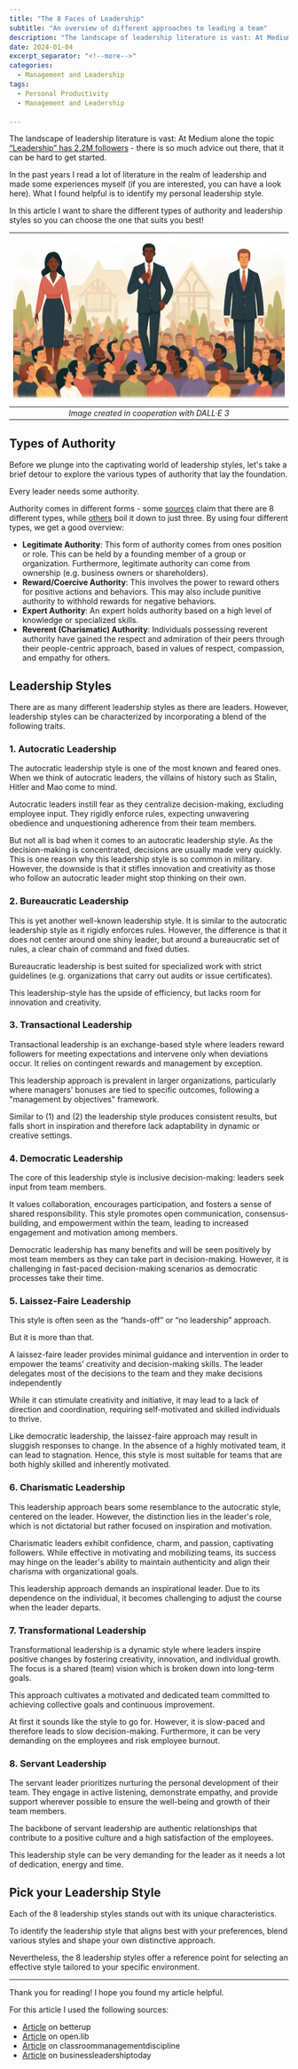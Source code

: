 ```yaml
---
title: "The 8 Faces of Leadership"
subtitle: "An overview of different approaches to leading a team"
description: "The landscape of leadership literature is vast: At Medium alone the topic “Leadership” has 251.000 followers - there is so much advice out there, that it can be hard to get started. In the past years I read a lot of literature in the realm of leadership and made some experiences myself. What I found helpful is to identify my personal leadership style. In this article I want to share the different types of authority and leadership styles so you can choose the one that suits you best!"
date: 2024-01-04
excerpt_separator: "<!--more-->"
categories:
  - Management and Leadership
tags:
  - Personal Productivity
  - Management and Leadership

---
```

The landscape of leadership literature is vast: At Medium alone the topic [“Leadership” has 2.2M followers](https://medium.com/tag/leadership) - there is so much advice out there, that it can be hard to get started.

In the past years I read a lot of literature in the realm of leadership and made some experiences myself (if you are interested, you can have a look here). What I found helpful is to identify my personal leadership style.

In this article I want to share the different types of authority and leadership styles so you can choose the one that suits you best!

| ![image](/assets/images/Three_Different_Leaders_DALLE3.png) |
|:--:|
| *Image created in cooperation with DALL·E 3* |

## Types of Authority

Before we plunge into the captivating world of leadership styles, let's take a brief detour to explore the various types of authority that lay the foundation.

Every leader needs some authority.

Authority comes in different forms - some [sources](https://www.betterup.com/blog/types-of-authority) claim that there are 8 different types, while [others](https://open.lib.umn.edu/sociology/chapter/14-1-power-and-authority/) boil it down to just three. By using four different types, we get a good overview:

- **Legitimate Authority**: This form of authority comes from ones position or role. This can be held by a founding member of a group or organization. Furthermore, legitimate authority can come from ownership (e.g. business owners or shareholders).
- **Reward/Coercive Authority**: This involves the power to reward others for positive actions and behaviors. This may also include punitive authority to withhold rewards for negative behaviors.
- **Expert Authority**: An expert holds authority based on a high level of knowledge or specialized skills.
- **Reverent (Charismatic) Authority**: Individuals possessing reverent authority have gained the respect and admiration of their peers through their people-centric approach, based in values of respect, compassion, and empathy for others.

## Leadership Styles

There are as many different leadership styles as there are leaders. However, leadership styles can be characterized by incorporating a blend of the following traits.

### 1. Autocratic Leadership

The autocratic leadership style is one of the most known and feared ones. When we think of autocratic leaders, the villains of history such as Stalin, Hitler and Mao come to mind.

Autocratic leaders instill fear as they centralize decision-making, excluding employee input. They rigidly enforce rules, expecting unwavering obedience and unquestioning adherence from their team members.

But not all is bad when it comes to an autocratic leadership style. As the decision-making is concentrated, decisions are usually made very quickly. This is one reason why this leadership style is so common in military. However, the downside is that it stifles innovation and creativity as those who follow an autocratic leader might stop thinking on their own.

### 2. Bureaucratic Leadership

This is yet another well-known leadership style. It is similar to the autocratic leadership style as it rigidly enforces rules. However, the difference is that it does not center around one shiny leader, but around a bureaucratic set of rules, a clear chain of command and fixed duties.

Bureaucratic leadership is best suited for specialized work with strict guidelines (e.g. organizations that carry out audits or issue certificates).

This leadership-style has the upside of efficiency, but lacks room for innovation and creativity.

### 3. Transactional Leadership

Transactional leadership is an exchange-based style where leaders reward followers for meeting expectations and intervene only when deviations occur. It relies on contingent rewards and management by exception.

This leadership approach is prevalent in larger organizations, particularly where managers' bonuses are tied to specific outcomes, following a "management by objectives" framework.

Similar to (1) and (2) the leadership style produces consistent results, but falls short in inspiration and therefore lack adaptability in dynamic or creative settings.

### 4. Democratic Leadership

The core of this leadership style is inclusive decision-making: leaders seek input from team members.

It values collaboration, encourages participation, and fosters a sense of shared responsibility. This style promotes open communication, consensus-building, and empowerment within the team, leading to increased engagement and motivation among members.

Democratic leadership has many benefits and will be seen positively by most team members as they can take part in decision-making. However, it is challenging in fast-paced decision-making scenarios as democratic processes take their time.

### 5. Laissez-Faire Leadership

This style is often seen as the “hands-off” or “no leadership” approach.

But it is more than that.

A laissez-faire leader provides minimal guidance and intervention in order to empower the teams’ creativity and decision-making skills. The leader delegates most of the decisions to the team and they make decisions independently

While it can stimulate creativity and initiative, it may lead to a lack of direction and coordination, requiring self-motivated and skilled individuals to thrive.

Like democratic leadership, the laissez-faire approach may result in sluggish responses to change. In the absence of a highly motivated team, it can lead to stagnation. Hence, this style is most suitable for teams that are both highly skilled and inherently motivated.

### 6. Charismatic Leadership

This leadership approach bears some resemblance to the autocratic style, centered on the leader. However, the distinction lies in the leader's role, which is not dictatorial but rather focused on inspiration and motivation.

Charismatic leaders exhibit confidence, charm, and passion, captivating followers. While effective in motivating and mobilizing teams, its success may hinge on the leader's ability to maintain authenticity and align their charisma with organizational goals.

This leadership approach demands an inspirational leader. Due to its dependence on the individual, it becomes challenging to adjust the course when the leader departs.

### 7. Transformational Leadership

Transformational leadership is a dynamic style where leaders inspire positive changes by fostering creativity, innovation, and individual growth. The focus is a shared (team) vision which is broken down into long-term goals.

This approach cultivates a motivated and dedicated team committed to achieving collective goals and continuous improvement.

At first it sounds like the style to go for. However, it is slow-paced and therefore leads to slow decision-making. Furthermore, it can be very demanding on the employees and risk employee burnout.

### 8. Servant Leadership

The servant leader prioritizes nurturing the personal development of their team. They engage in active listening, demonstrate empathy, and provide support wherever possible to ensure the well-being and growth of their team members.

The backbone of servant leadership are authentic relationships that contribute to a positive culture and a high satisfaction of the employees.

This leadership style can be very demanding for the leader as it needs a lot of dedication, energy and time.

## Pick your Leadership Style

Each of the 8 leadership styles stands out with its unique characteristics.

To identify the leadership style that aligns best with your preferences, blend various styles and shape your own distinctive approach.

Nevertheless, the 8 leadership styles offer a reference point for selecting an effective style tailored to your specific environment.

---

Thank you for reading! I hope you found my article helpful.

For this article I used the following sources:

- [Article](https://www.betterup.com/blog/types-of-authority) on betterup
- [Article](https://open.lib.umn.edu/sociology/chapter/14-1-power-and-authority/) on open.lib
- [Article](http://classroommanagementdiscipline.weebly.com/authorityleadership.html) on classroommanagementdiscipline
- [Article](https://businessleadershiptoday.com/what-are-the-8-types-of-leadership/#:~:text=The%20eight%20types%20of%20leadership,members%2C%20and%20the%20organization's%20goals.) on businessleadershiptoday